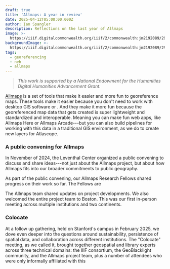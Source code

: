 ```yaml
---
draft: true
title: 'Allmaps: A year in review'
date: 2025-04-12T05:00:00.000Z
author: Ian Spangler
description: Reflections on the last year of Allmaps
image: >-
  https://iiif.digitalcommonwealth.org/iiif/2/commonwealth:jm2192089/296,852,5761,1676/1200,/0/default.jpg
backgroundImage: >-
  https://iiif.digitalcommonwealth.org/iiif/2/commonwealth:jm2192089/296,852,5761,1676/1200,/0/default.jpg
tags:
  - georeferencing
  - neh
  - allmaps
---
```


> *This work is supported by a National Endowment for the Humanities Digital Humanities Advancement Grant.*

[Allmaps](https://allmaps.org) is a set of tools that make it easier and more fun to georeference maps. These tools make it easier because you don't need to work with desktop GIS software or . And they make it more fun because the georeferenced map data that gets created is super lightweight and standardized and interoperable. Meaning you can make fun web apps, like Allmaps Here or Allmaps Arcade---but you can also build pipelines for working with this data in a traditional GIS environment, as we do to create new layers for Atlascope.

### A public convening for Allmaps

In November of 2024, the Leventhal Center organized a public convening to discuss and share ideas---not just about the Allmaps project, but about how Allmaps fits into our broader commitments to public geography.

As part of the public convening, our Allmaps Research Fellows shared progress on their work so far. The Fellows are 

The Allmaps team shared updates on project developments. We also welcomed the entire project team to Boston. This was our first in-person meeting across multiple institutions and two continents. 



### Colocate

At a follow up gathering, held on Stanford's campus in February 2025, we dove even deeper into the questions around sustainability, persistence of spatial data, and collaboration across different institutions. The "Colocate" meeting, as we called it, brought together geospatial and library experts across three technical domains: the IIIF consortium, the GeoBlacklight community, and the Allmaps project team, plus a number of attendees who were only informally affiliated with this 